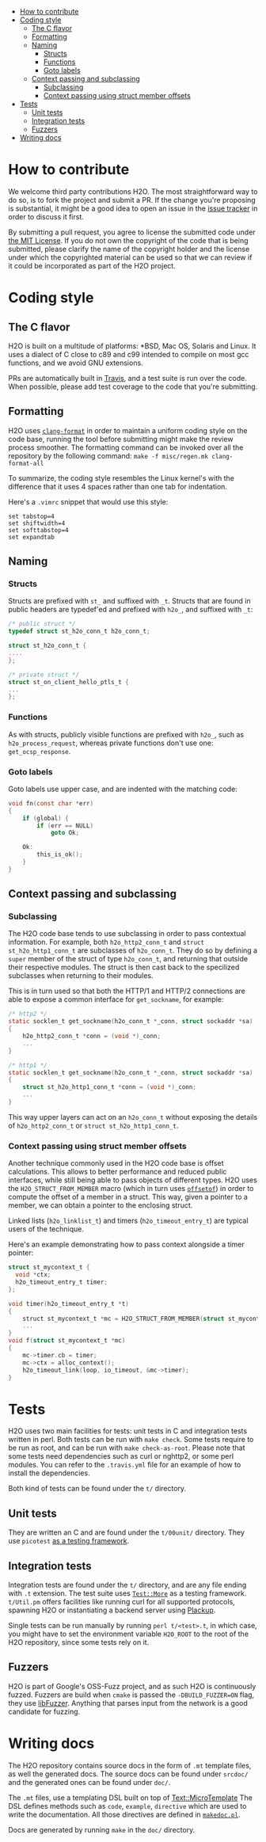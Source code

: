    * [How to contribute](#how-to-contribute)
   * [Coding style](#coding-style)
      * [The C flavor](#the-c-flavor)
      * [Formatting](#formatting)
      * [Naming](#naming)
         * [Structs](#structs)
         * [Functions](#functions)
         * [Goto labels](#goto-labels)
      * [Context passing and subclassing](#context-passing-and-subclassing)
         * [Subclassing](#subclassing)
         * [Context passing using struct member offsets](#context-passing-using-struct-member-offsets)
   * [Tests](#tests)
      * [Unit tests](#unit-tests)
      * [Integration tests](#integration-tests)
      * [Fuzzers](#fuzzers)
   * [Writing docs](#writing-docs)

# How to contribute

We welcome third party contributions H2O. The most straightforward way to
do so, is to fork the project and submit a PR. If the change you're
proposing is substantial, it might be a good idea to open an issue in
the [issue tracker](https://github.com/h2o/h2o/issues) in order to
discuss it first.

By submitting a pull request, you agree to license the submitted code under
[the MIT License](https://opensource.org/licenses/MIT). If you do not own
the copyright of the code that is being submitted, please clarify the name
of the copyright holder and the license under which the copyrighted
material can be used so that we can review if it could be incorporated as
part of the H2O project.

# Coding style

## The C flavor

H2O is built on a multitude of platforms: \*BSD, Mac OS, Solaris and
Linux. It uses a dialect of C close to c89 and c99 intended to compile
on most gcc functions, and we avoid GNU extensions.

PRs are automatically built in [Travis](https://travis-ci.com/h2o/h2o),
and a test suite is run over the code. When possible, please add test
coverage to the code that you're submitting.

## Formatting

H2O uses [`clang-format`](https://clang.llvm.org/docs/ClangFormat.html)
in order to maintain a uniform coding style on the code base, running
the tool before submitting might make the review process smoother. The
formatting command can be invoked over all the repository by the following
command: `make -f misc/regen.mk clang-format-all`

To summarize, the coding style resembles the Linux kernel's with the
difference that it uses 4 spaces rather than one tab for indentation.

Here's a `.vimrc` snippet that would use this style:

```vim
set tabstop=4
set shiftwidth=4
set softtabstop=4
set expandtab
```

## Naming


### Structs

Structs are prefixed with `st_` and suffixed with `_t`. Structs that are
found in public headers are typedef'ed and prefixed with `h2o_`, and
suffixed with `_t`:

```c
/* public struct */
typedef struct st_h2o_conn_t h2o_conn_t;

struct st_h2o_conn_t {
....
};

/* private struct */
struct st_on_client_hello_ptls_t {
...
};
```

### Functions

As with structs, publicly visible functions are prefixed with `h2o_`,
such as `h2o_process_request`, whereas private functions don't use one:
`get_ocsp_response`.

### Goto labels

Goto labels use upper case, and are indented with the matching code:

```c
void fn(const char *err)
{
    if (global) {
        if (err == NULL)
            goto Ok;

    Ok:
        this_is_ok();
    }
}
```

## Context passing and subclassing

### Subclassing

The H2O code base tends to use subclassing in order to pass contextual
information. For example, both `h2o_http2_conn_t` and `struct
st_h2o_http1_conn_t` are subclasses of `h2o_conn_t`. They do so by
defining a `super` member of the struct of type `h2o_conn_t`, and
returning that outside their respective modules. The struct is then cast
back to the specilized subclasses when returning to their modules.

This is in turn used so that both the HTTP/1 and HTTP/2 connections are
able to expose a common interface for `get_sockname`, for example:

```c
/* http2 */
static socklen_t get_sockname(h2o_conn_t *_conn, struct sockaddr *sa)
{
    h2o_http2_conn_t *conn = (void *)_conn;
    ...
}

/* http1 */
static socklen_t get_sockname(h2o_conn_t *_conn, struct sockaddr *sa)
{
    struct st_h2o_http1_conn_t *conn = (void *)_conn;
    ...
}
```

This way upper layers can act on an `h2o_conn_t` without exposing the
details of `h2o_http2_conn_t` or `struct st_h2o_http1_conn_t`.

### Context passing using struct member offsets

Another technique commonly used in the H2O code base is offset
calculations. This allows to better performance and reduced public interfaces, while
still being able to pass objects of different types. H2O
uses the `H2O_STRUCT_FROM_MEMBER` macro (which in turn uses
[`offsetof`](https://en.wikipedia.org/wiki/Offsetof)) in order to
compute the offset of a member in a struct. This way, given a pointer to
a member, we can obtain a pointer to the enclosing struct.

Linked lists (`h2o_linklist_t`) and timers (`h2o_timeout_entry_t`)
are typical users of the technique.

Here's an example demonstrating how to pass context alongside a timer pointer:
```c
struct st_mycontext_t {
  void *ctx;
  h2o_timeout_entry_t timer;
};

void timer(h2o_timeout_entry_t *t)
{
    struct st_mycontext_t *mc = H2O_STRUCT_FROM_MEMBER(struct st_mycontext_t, timer, t);
    ...
}
void f(struct st_mycontext_t *mc)
{
    mc->timer.cb = timer;
    mc->ctx = alloc_context();
    h2o_timeout_link(loop, io_timeout, &mc->timer);
}
```


# Tests

H2O uses two main facilities for tests: unit tests in C and
integration tests written in perl. Both tests can be run with `make
check`. Some tests require to be run as root, and can be run with `make
check-as-root`. Please note that some tests need dependencies such as
curl or nghttp2, or some perl modules. You can refer to the `.travis.yml`
file for an example of how to install the dependencies.

Both kind of tests can be found under the `t/` directory.

## Unit tests

They are written an C and are found under the `t/00unit/` directory. They
use `picotest` [as a testing framework](https://github.com/h2o/picotest).

## Integration tests

Integration tests are found under the `t/` directory, and
are any file ending with `.t` extension. The test suite uses
[`Test::More`](https://perldoc.perl.org/Test/More.html) as a testing
framework. `t/Util.pm` offers facilities like running curl for all
supported protocols, spawning H2O or instantiating a backend server using
[Plackup](https://search.cpan.org/perldoc?plackup).

Single tests can be run manually by running `perl t/<test>.t`, in which
case, you might have to set the environment variable `H2O_ROOT` to the
root of the H2O repository, since some tests rely on it.

## Fuzzers

H2O is part of Google's OSS-Fuzz project, and as such H2O is continuously
fuzzed. Fuzzers are build when `cmake` is passed the `-DBUILD_FUZZER=ON`
flag, they use [libFuzzer](http://llvm.org/docs/LibFuzzer.html). Anything
that parses input from the network is a good candidate for fuzzing.

# Writing docs

The H2O repository contains source docs in the form of `.mt` template
files, as well the generated docs. The source docs can be found under
`srcdoc/` and the generated ones can be found under `doc/`.

The `.mt` files, use a templating DSL built on top of
[Text::MicroTemplate](https://github.com/kazuho/p5-text-microtemplate)
The DSL defines methods such as `code`, `example`, `directive` which
are used to write the documentation. All those directives are defined in
[`makedoc.pl`](https://github.com/h2o/h2o/blob/master/misc/makedoc.pl).

Docs are generated by running `make` in the `doc/` directory.
